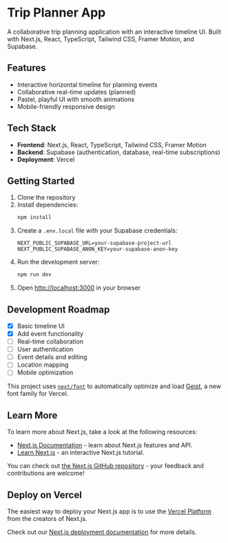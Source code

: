 # Trip Planner App

A collaborative trip planning application with an interactive timeline UI. Built with Next.js, React, TypeScript, Tailwind CSS, Framer Motion, and Supabase.

## Features

- Interactive horizontal timeline for planning events
- Collaborative real-time updates (planned)
- Pastel, playful UI with smooth animations
- Mobile-friendly responsive design

## Tech Stack

- **Frontend**: Next.js, React, TypeScript, Tailwind CSS, Framer Motion
- **Backend**: Supabase (authentication, database, real-time subscriptions)
- **Deployment**: Vercel

## Getting Started

1. Clone the repository
2. Install dependencies:
   ```bash
   npm install
   ```
3. Create a `.env.local` file with your Supabase credentials:
   ```
   NEXT_PUBLIC_SUPABASE_URL=your-supabase-project-url
   NEXT_PUBLIC_SUPABASE_ANON_KEY=your-supabase-anon-key
   ```
4. Run the development server:
   ```bash
   npm run dev
   ```
5. Open [http://localhost:3000](http://localhost:3000) in your browser

## Development Roadmap

- [x] Basic timeline UI
- [x] Add event functionality
- [ ] Real-time collaboration
- [ ] User authentication
- [ ] Event details and editing
- [ ] Location mapping
- [ ] Mobile optimization

This project uses [`next/font`](https://nextjs.org/docs/app/building-your-application/optimizing/fonts) to automatically optimize and load [Geist](https://vercel.com/font), a new font family for Vercel.

## Learn More

To learn more about Next.js, take a look at the following resources:

- [Next.js Documentation](https://nextjs.org/docs) - learn about Next.js features and API.
- [Learn Next.js](https://nextjs.org/learn) - an interactive Next.js tutorial.

You can check out [the Next.js GitHub repository](https://github.com/vercel/next.js) - your feedback and contributions are welcome!

## Deploy on Vercel

The easiest way to deploy your Next.js app is to use the [Vercel Platform](https://vercel.com/new?utm_medium=default-template&filter=next.js&utm_source=create-next-app&utm_campaign=create-next-app-readme) from the creators of Next.js.

Check out our [Next.js deployment documentation](https://nextjs.org/docs/app/building-your-application/deploying) for more details.
